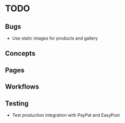 # TODO

## Bugs
- Use static images for products and gallery

## Concepts

## Pages

## Workflows

## Testing
- Test production integration with PayPal and EasyPost
